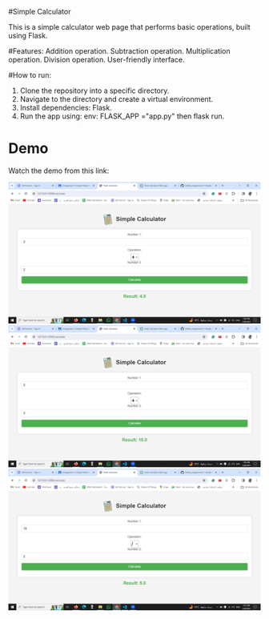 #Simple Calculator

This is a simple calculator web page that performs basic operations, built using Flask.

#Features:
Addition operation.
Subtraction operation.
Multiplication operation.
Division operation.
User-friendly interface.

#How to run:
1. Clone the repository into a specific directory.
2. Navigate to the directory and create a virtual environment.
3. Install dependencies: Flask.
4. Run the app using: env: FLASK_APP ="app.py" then flask run.

# Demo
Watch the demo from this link: 

![Screenshot 1](./static/Screenshot%20(36).png)
![Screenshot 2](./static/Screenshot%20(37).png)
![Screenshot 3](./static/Screenshot%20(38).png)
